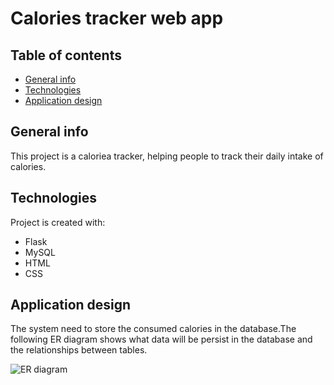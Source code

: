 # Calories tracker web app
## Table of contents
* [General info](#general-info)
* [Technologies](#technologies)
* [Application design](#application-design)

## General info
This project is a caloriea tracker, helping people to track their daily intake of calories.
	
## Technologies
Project is created with:
* Flask
* MySQL
* HTML
* CSS

## Application design
The system need to store the consumed calories in the database.The following ER diagram shows what data will be persist in the database and the relationships between tables.

![ER diagram](https://i.imgur.com/MnmM8w7.jpg)
